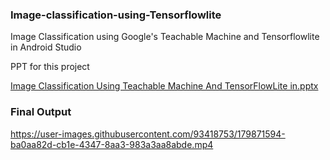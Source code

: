 ### Image-classification-using-Tensorflowlite

Image Classification using Google's Teachable Machine and Tensorflowlite in Android Studio

PPT for this project

[Image Classification Using Teachable Machine And TensorFlowLite in.pptx](https://github.com/Athiban-32/Image-classification-using-Tensorflowlite/files/9145565/Image.Classification.Using.Teachable.Machine.And.TensorFlowLite.in.pptx)

### Final Output

https://user-images.githubusercontent.com/93418753/179871594-ba0aa82d-cb1e-4347-8aa3-983a3aa8abde.mp4

